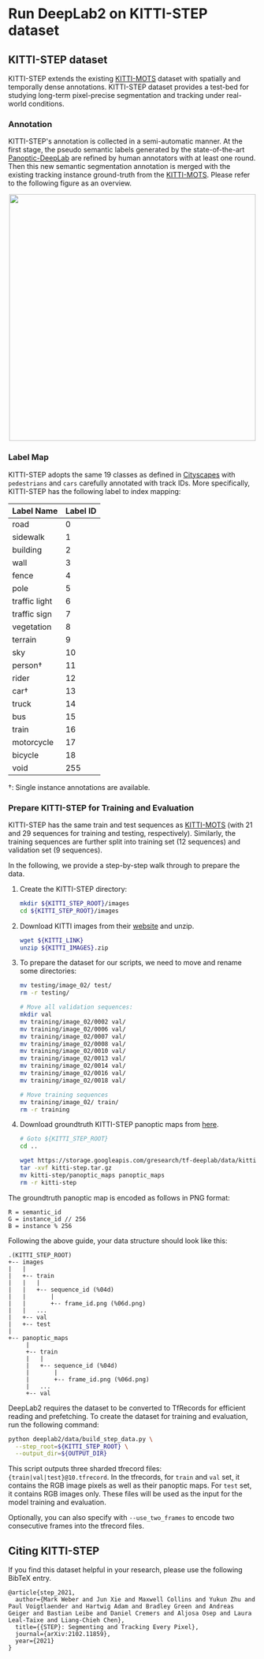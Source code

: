 # Run DeepLab2 on KITTI-STEP dataset

## KITTI-STEP dataset

KITTI-STEP extends the existing
[KITTI-MOTS](http://www.cvlibs.net/datasets/kitti/eval_mots.php) dataset with
spatially and temporally dense annotations. KITTI-STEP dataset provides a
test-bed for studying long-term pixel-precise segmentation and tracking under
real-world conditions.

### Annotation

KITTI-STEP's annotation is collected in a semi-automatic manner. At the first
stage, the pseudo semantic labels generated by the state-of-the-art
[Panoptic-DeepLab](../projects/panoptic_deeplab.md) are refined by human
annotators with at least one round. Then this new semantic segmentation
annotation is merged with the existing tracking instance ground-truth from the
[KITTI-MOTS](http://www.cvlibs.net/datasets/kitti/eval_mots.php). Please refer
to the following figure as an overview.

<p align="center">
   <img src="../img/step/kitti_step_annotation.png" width=500>
</p>

### Label Map

KITTI-STEP adopts the same 19 classes as defined in
[Cityscapes](https://www.cityscapes-dataset.com/dataset-overview/#class-definitions)
with `pedestrians` and `cars` carefully annotated with track IDs. More
specifically, KITTI-STEP has the following label to index mapping:

Label Name     | Label ID
-------------- | --------
road           | 0
sidewalk       | 1
building       | 2
wall           | 3
fence          | 4
pole           | 5
traffic light  | 6
traffic sign   | 7
vegetation     | 8
terrain        | 9
sky            | 10
person&dagger; | 11
rider          | 12
car&dagger;    | 13
truck          | 14
bus            | 15
train          | 16
motorcycle     | 17
bicycle        | 18
void           | 255

&dagger;: Single instance annotations are available.

### Prepare KITTI-STEP for Training and Evaluation

KITTI-STEP has the same train and test sequences as
[KITTI-MOTS](http://www.cvlibs.net/datasets/kitti/eval_mots.php) (with 21 and 29
sequences for training and testing, respectively). Similarly, the training
sequences are further split into training set (12 sequences) and validation set
(9 sequences).

In the following, we provide a step-by-step walk through to prepare the data.

1.  Create the KITTI-STEP directory:

    ```bash
    mkdir ${KITTI_STEP_ROOT}/images
    cd ${KITTI_STEP_ROOT}/images
    ```

2.  Download KITTI images from their
    [website](http://www.cvlibs.net/datasets/kitti/index.php) and unzip.

    ```bash
    wget ${KITTI_LINK}
    unzip ${KITTI_IMAGES}.zip
    ```

3.  To prepare the dataset for our scripts, we need to move and rename some
    directories:

    ```bash
    mv testing/image_02/ test/
    rm -r testing/

    # Move all validation sequences:
    mkdir val
    mv training/image_02/0002 val/
    mv training/image_02/0006 val/
    mv training/image_02/0007 val/
    mv training/image_02/0008 val/
    mv training/image_02/0010 val/
    mv training/image_02/0013 val/
    mv training/image_02/0014 val/
    mv training/image_02/0016 val/
    mv training/image_02/0018 val/

    # Move training sequences
    mv training/image_02/ train/
    rm -r training
    ```

4.  Download groundtruth KITTI-STEP panoptic maps from
    [here](https://storage.googleapis.com/gresearch/tf-deeplab/data/kitti-step.tar.gz).

    ```bash
    # Goto ${KITTI_STEP_ROOT}
    cd ..

    wget https://storage.googleapis.com/gresearch/tf-deeplab/data/kitti-step.tar.gz
    tar -xvf kitti-step.tar.gz
    mv kitti-step/panoptic_maps panoptic_maps
    rm -r kitti-step
    ```

The groundtruth panoptic map is encoded as follows in PNG format:

```
R = semantic_id
G = instance_id // 256
B = instance % 256
```

Following the above guide, your data structure should look like this:

```
.(KITTI_STEP_ROOT)
+-- images
|   |
|   +-- train
|   |   |
|   |   +-- sequence_id (%04d)
|   |       |
|   |       +-- frame_id.png (%06d.png)
|   |   ...
|   +-- val
|   +-- test
|
+-- panoptic_maps
     |
     +-- train
     |   |
     |   +-- sequence_id (%04d)
     |       |
     |       +-- frame_id.png (%06d.png)
     |   ...
     +-- val
```

DeepLab2 requires the dataset to be converted to TfRecords for efficient reading
and prefetching. To create the dataset for training and evaluation, run the
following command:

```bash
python deeplab2/data/build_step_data.py \
  --step_root=${KITTI_STEP_ROOT} \
  --output_dir=${OUTPUT_DIR}
```

This script outputs three sharded tfrecord files:
`{train|val|test}@10.tfrecord`. In the tfrecords, for `train` and `val` set, it
contains the RGB image pixels as well as their panoptic maps. For `test` set, it
contains RGB images only. These files will be used as the input for the model
training and evaluation.

Optionally, you can also specify with `--use_two_frames` to encode two
consecutive frames into the tfrecord files.

## Citing KITTI-STEP

If you find this dataset helpful in your research, please use the following
BibTeX entry.

```
@article{step_2021,
  author={Mark Weber and Jun Xie and Maxwell Collins and Yukun Zhu and Paul Voigtlaender and Hartwig Adam and Bradley Green and Andreas Geiger and Bastian Leibe and Daniel Cremers and Aljosa Osep and Laura Leal-Taixe and Liang-Chieh Chen},
  title={{STEP}: Segmenting and Tracking Every Pixel},
  journal={arXiv:2102.11859},
  year={2021}
}
```
